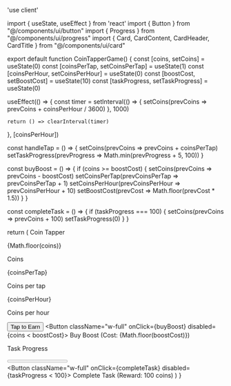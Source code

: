 'use client'

import { useState, useEffect } from 'react'
import { Button } from "@/components/ui/button"
import { Progress } from "@/components/ui/progress"
import { Card, CardContent, CardHeader, CardTitle } from "@/components/ui/card"

export default function CoinTapperGame() {
  const [coins, setCoins] = useState(0)
  const [coinsPerTap, setCoinsPerTap] = useState(1)
  const [coinsPerHour, setCoinsPerHour] = useState(0)
  const [boostCost, setBoostCost] = useState(10)
  const [taskProgress, setTaskProgress] = useState(0)

  useEffect(() => {
    const timer = setInterval(() => {
      setCoins(prevCoins => prevCoins + coinsPerHour / 3600)
    }, 1000)

    return () => clearInterval(timer)
  }, [coinsPerHour])

  const handleTap = () => {
    setCoins(prevCoins => prevCoins + coinsPerTap)
    setTaskProgress(prevProgress => Math.min(prevProgress + 5, 100))
  }

  const buyBoost = () => {
    if (coins >= boostCost) {
      setCoins(prevCoins => prevCoins - boostCost)
      setCoinsPerTap(prevCoinsPerTap => prevCoinsPerTap + 1)
      setCoinsPerHour(prevCoinsPerHour => prevCoinsPerHour + 10)
      setBoostCost(prevCost => Math.floor(prevCost * 1.5))
    }
  }

  const completeTask = () => {
    if (taskProgress === 100) {
      setCoins(prevCoins => prevCoins + 100)
      setTaskProgress(0)
    }
  }

  return (
    <Card className="w-full max-w-md mx-auto">
      <CardHeader>
        <CardTitle className="text-2xl font-bold text-center">Coin Tapper</CardTitle>
      </CardHeader>
      <CardContent className="space-y-4">
        <div className="text-center">
          <p className="text-4xl font-bold">{Math.floor(coins)}</p>
          <p className="text-sm text-muted-foreground">Coins</p>
        </div>
        <div className="text-center">
          <p className="text-xl font-semibold">{coinsPerTap}</p>
          <p className="text-sm text-muted-foreground">Coins per tap</p>
        </div>
        <div className="text-center">
          <p className="text-xl font-semibold">{coinsPerHour}</p>
          <p className="text-sm text-muted-foreground">Coins per hour</p>
        </div>
        <Button className="w-full h-24 text-2xl" onClick={handleTap}>
          Tap to Earn
        </Button>
        <Button className="w-full" onClick={buyBoost} disabled={coins < boostCost}>
          Buy Boost (Cost: {Math.floor(boostCost)})
        </Button>
        <div>
          <p className="text-sm font-semibold mb-2">Task Progress</p>
          <Progress value={taskProgress} className="w-full" />
        </div>
        <Button className="w-full" onClick={completeTask} disabled={taskProgress < 100}>
          Complete Task (Reward: 100 coins)
        </Button>
      </CardContent>
    </Card>
  )
}
